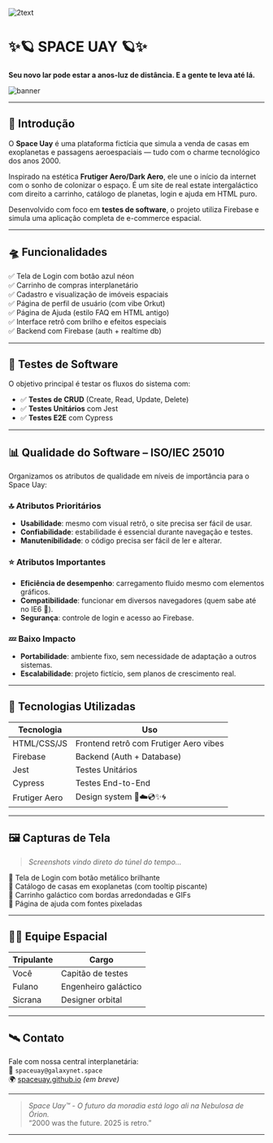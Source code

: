 ![2text](https://github.com/user-attachments/assets/3e9cd153-8607-4e09-a38f-74cd4975973b)

# ✨🪐 SPACE UAY 🪐✨  
**Seu novo lar pode estar a anos-luz de distância. E a gente te leva até lá.**  

![banner](https://via.placeholder.com/800x200.png?text=Space+Uay+-+Real+Estate+Espacial+2000s+Style)

---

## 🚀 Introdução

O **Space Uay** é uma plataforma fictícia que simula a venda de casas em exoplanetas e passagens aeroespaciais — tudo com o charme tecnológico dos anos 2000.  

Inspirado na estética **Frutiger Aero/Dark Aero**, ele une o início da internet com o sonho de colonizar o espaço. É um site de real estate intergaláctico com direito a carrinho, catálogo de planetas, login e ajuda em HTML puro.  

Desenvolvido com foco em **testes de software**, o projeto utiliza Firebase e simula uma aplicação completa de e-commerce espacial.

---

## 🛸 Funcionalidades

✅ Tela de Login com botão azul néon  
✅ Carrinho de compras interplanetário  
✅ Cadastro e visualização de imóveis espaciais  
✅ Página de perfil de usuário (com vibe Orkut)  
✅ Página de Ajuda (estilo FAQ em HTML antigo)  
✅ Interface retrô com brilho e efeitos especiais  
✅ Backend com Firebase (auth + realtime db)

---

## 🧪 Testes de Software

O objetivo principal é testar os fluxos do sistema com:

- ✅ **Testes de CRUD** (Create, Read, Update, Delete)
- ✅ **Testes Unitários** com Jest
- ✅ **Testes E2E** com Cypress

---

## 📊 Qualidade do Software – ISO/IEC 25010

Organizamos os atributos de qualidade em níveis de importância para o Space Uay:

### 🔝 Atributos Prioritários
- **Usabilidade**: mesmo com visual retrô, o site precisa ser fácil de usar.
- **Confiabilidade**: estabilidade é essencial durante navegação e testes.
- **Manutenibilidade**: o código precisa ser fácil de ler e alterar.

### ⭐ Atributos Importantes
- **Eficiência de desempenho**: carregamento fluido mesmo com elementos gráficos.
- **Compatibilidade**: funcionar em diversos navegadores (quem sabe até no IE6 👀).
- **Segurança**: controle de login e acesso ao Firebase.

### 💤 Baixo Impacto
- **Portabilidade**: ambiente fixo, sem necessidade de adaptação a outros sistemas.
- **Escalabilidade**: projeto fictício, sem planos de crescimento real.

---

## 💽 Tecnologias Utilizadas

| Tecnologia | Uso |
|------------|-----|
| HTML/CSS/JS | Frontend retrô com Frutiger Aero vibes |
| Firebase | Backend (Auth + Database) |
| Jest | Testes Unitários |
| Cypress | Testes End-to-End |
| Frutiger Aero | Design system 🌊☁️💿✨🌀 |

---

## 🖼️ Capturas de Tela

> *Screenshots vindo direto do túnel do tempo...*  

📸 Tela de Login com botão metálico brilhante  
📸 Catálogo de casas em exoplanetas (com tooltip piscante)  
📸 Carrinho galáctico com bordas arredondadas e GIFs  
📸 Página de ajuda com fontes pixeladas

---

## 👩‍🚀 Equipe Espacial

| Tripulante | Cargo |
|------------|-------|
| Você | Capitão de testes |
| Fulano | Engenheiro galáctico |
| Sicrana | Designer orbital |

---

## 🛰️ Contato

Fale com nossa central interplanetária:  
📧 `spaceuay@galaxynet.space`  
🌍 [spaceuay.github.io](https://spaceuay.github.io) _(em breve)_

---

> _Space Uay™ - O futuro da moradia está logo ali na Nebulosa de Órion._  
> “2000 was the future. 2025 is retro.”

---



